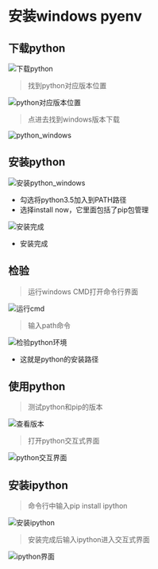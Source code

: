 # 安装windows pyenv
## 下载python
![下载python](images/Python下载.png)
> 找到python对应版本位置   

![python对应版本位置](images/python对应版本位置.png)

> 点进去找到windows版本下载   

![python_windows](images/python_windows.png)

## 安装python
![安装python_windows](images/安装python_windows.png)   
+ 勾选将python3.5加入到PATH路径   
+ 选择install now，它里面包括了pip包管理   

![安装完成](images/安装完成.png)
+ 安装完成


## 检验
> 运行windows CMD打开命令行界面   

![运行cmd](images/运行cmd.png)

> 输入path命令   

![检验python环境](images/检验python环境.png)
+ 这就是python的安装路径

## 使用python
> 测试python和pip的版本   

![查看版本](images/查看python和pip版本.png)

> 打开python交互式界面   

![python交互界面](images/python交互界面.png)

## 安装ipython
> 命令行中输入pip install ipython   

![安装ipython](images/安装ipython.png)

> 安装完成后输入ipython进入交互式界面   

![ipython界面](images/ipython界面.png)





